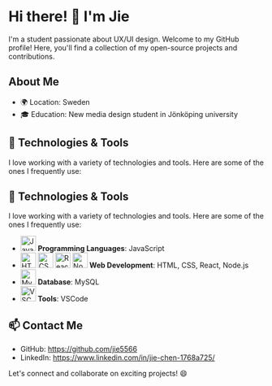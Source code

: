 # Hi there! 👋 I'm Jie

I'm a student passionate about UX/UI design. Welcome to my GitHub profile! Here, you'll find a collection of my open-source projects and contributions. 

## About Me

- 🌍 Location: Sweden
- 🎓 Education: New media design student in Jönköping university

## 🔧 Technologies & Tools

I love working with a variety of technologies and tools. Here are some of the ones I frequently use:

## 🔧 Technologies & Tools

I love working with a variety of technologies and tools. Here are some of the ones I frequently use:

- <img src="images/javascript-logo.png" alt="JavaScript" width="30" height="30"> **Programming Languages**: JavaScript
- <img src="images/html-logo.png" alt="HTML" width="30" height="30"> <img src="images/css-logo.png" alt="CSS" width="30" height="30"> <img src="images/react-logo.png" alt="React" width="30" height="30"> <img src="images/nodejs-logo.png" alt="Node.js" width="30" height="30"> **Web Development**: HTML, CSS, React, Node.js
- <img src="images/mysql-logo.png" alt="MySQL" width="30" height="30"> **Database**: MySQL
- <img src="images/vscode-logo.png" alt="VSCode" width="30" height="30"> **Tools**: VSCode


## 📫 Contact Me

- GitHub: https://github.com/jie5566
- LinkedIn: https://www.linkedin.com/in/jie-chen-1768a725/

Let's connect and collaborate on exciting projects! 😄



